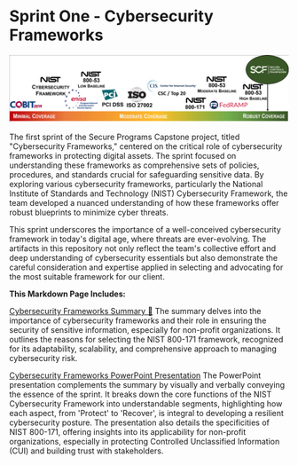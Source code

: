 # Sprint One - Cybersecurity Frameworks
![Cybersecurity Frameworks Picture](https://github.com/janepierresgithub/TKHSecureProgramCapstoneProject/blob/main/cybersecsprint1.jpg)

The first sprint of the Secure Programs Capstone project, titled "Cybersecurity Frameworks," centered on the critical role of cybersecurity frameworks in protecting digital assets. The sprint focused on understanding these frameworks as comprehensive sets of policies, procedures, and standards crucial for safeguarding sensitive data. By exploring various cybersecurity frameworks, particularly the National Institute of Standards and Technology (NIST) Cybersecurity Framework, the team developed a nuanced understanding of how these frameworks offer robust blueprints to minimize cyber threats.  

This sprint underscores the importance of a well-conceived cybersecurity framework in today's digital age, where threats are ever-evolving. The artifacts in this repository not only reflect the team's collective effort and deep understanding of cybersecurity essentials but also demonstrate the careful consideration and expertise applied in selecting and advocating for the most suitable framework for our client.

**This Markdown Page Includes:**

[Cybersecurity Frameworks Summary 📃](https://github.com/janepierresgithub/TKHSecureProgramCapstoneProject/blob/main/secure_programs_sprint_summary.pdf) The summary delves into the importance of cybersecurity frameworks and their role in ensuring the security of sensitive information, especially for non-profit organizations. It outlines the reasons for selecting the NIST 800-171 framework, recognized for its adaptability, scalability, and comprehensive approach to managing cybersecurity risk.

[Cybersecurity Frameworks PowerPoint Presentation](https://github.com/janepierresgithub/TKHSecureProgramCapstoneProject/blob/main/secure_programs_sprint_one_ppt.pdf) The PowerPoint presentation complements the summary by visually and verbally conveying the essence of the sprint. It breaks down the core functions of the NIST Cybersecurity Framework into understandable segments, highlighting how each aspect, from 'Protect' to 'Recover', is integral to developing a resilient cybersecurity posture. The presentation also details the specificities of NIST 800-171, offering insights into its applicability for non-profit organizations, especially in protecting Controlled Unclassified Information (CUI) and building trust with stakeholders.


